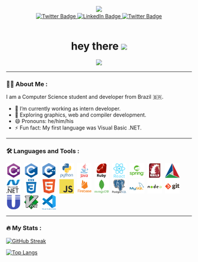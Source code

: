 <div id="header" align="center">
  <img src="http://www.intuitionbase.com/waveguide/boing126-64-100.gif" width="100"/>
  
  <div id="badges">
    <a href="https://twitter.com/ezequias2d">
      <img src="https://img.shields.io/badge/Twitter-0099FF?style=for-the-badge&logo=twitter&logoColor=white" alt="Twitter Badge"/>
    </a>
    <a href="https://www.linkedin.com/in/ezequias2d/">
      <img src="https://img.shields.io/badge/LinkedIn-007777?style=for-the-badge&logo=linkedin&logoColor=white" alt="LinkedIn Badge"/>
    </a>
    <a href="mailto:ezequiasmoises@gmail.com">
      <img src="https://img.shields.io/badge/Gmail-DD4411?style=for-the-badge&logo=gmail&logoColor=white" alt="Twitter Badge"/>
    </a>
  </div>
  
  <img src="https://komarev.com/ghpvc/?username=ezequias2d&style=flat-square&color=blue" alt=""/>
  
  <h1>
    hey there
    <img src="https://media.giphy.com/media/9VvfXUepgH9QOBnTEP/giphy.gif" width="30px"/>
  </h1>
</div>

<div align="center">
  <img src="https://media.giphy.com/media/ZchkBcB4zKiuG4Y22I/giphy.gif" width="300"/>
</div>

---

### 👨‍💻 About Me :
I am a Computer Science student and developer from Brazil 🇧🇷.
- 🔭 I’m currently working as intern developer.
- 🌱 Exploring graphics, web and compiler development.
- 😄 Pronouns: he/him/his
- ⚡ Fun fact: My first language was Visual Basic .NET.

---
### :hammer_and_wrench: Languages and Tools :
<div>
  <img src="https://raw.githubusercontent.com/devicons/devicon/master/icons/csharp/csharp-original.svg" title="C#" alt="CSharp" width="40" height="40"/>&nbsp;
  <img src="https://raw.githubusercontent.com/devicons/devicon/master/icons/c/c-original.svg" title="C" alt="C" width="40" height="40"/>&nbsp;
  <img src="https://raw.githubusercontent.com/devicons/devicon/master/icons/cplusplus/cplusplus-original.svg" title="C++" alt="C Plus Plus" width="40" height="40"/>&nbsp;
  <img src="https://raw.githubusercontent.com/devicons/devicon/master/icons/python/python-original-wordmark.svg" title="Python" alt="Python" width="40" height="40"/>&nbsp;
  <img src="https://github.com/devicons/devicon/blob/master/icons/java/java-original-wordmark.svg" title="Java" alt="Java" width="40" height="40"/>&nbsp;
  <img src="https://github.com/devicons/devicon/blob/master/icons/ruby/ruby-original-wordmark.svg" title="Ruby" alt="Ruby" width="40" height="40"/>&nbsp;
  <img src="https://github.com/devicons/devicon/blob/master/icons/react/react-original-wordmark.svg" title="React" alt="React" width="40" height="40"/>&nbsp;
  <img src="https://github.com/devicons/devicon/blob/master/icons/spring/spring-original-wordmark.svg" title="Spring" alt="Spring" width="40" height="40"/>&nbsp;
  <img src="https://github.com/devicons/devicon/blob/master/icons/rails/rails-original-wordmark.svg" title="Ruby On Rails" alt="Ruby On Rails" width="40" height="40"/>&nbsp;
  <img src="https://github.com/devicons/devicon/blob/master/icons/cmake/cmake-original.svg" title="CMake" alt="CMake" width="40" height="40"/>&nbsp;
  <img src="https://github.com/devicons/devicon/blob/master/icons/dot-net/dot-net-original-wordmark.svg" title=".NET" alt="dotnet" width="40" height="40"/>&nbsp;
  <img src="https://github.com/devicons/devicon/blob/master/icons/css3/css3-plain-wordmark.svg"  title="CSS3" alt="CSS" width="40" height="40"/>&nbsp;
  <img src="https://github.com/devicons/devicon/blob/master/icons/html5/html5-original.svg" title="HTML5" alt="HTML" width="40" height="40"/>&nbsp;
  <img src="https://github.com/devicons/devicon/blob/master/icons/javascript/javascript-original.svg" title="JavaScript" alt="JavaScript" width="40" height="40"/>&nbsp;
  <img src="https://github.com/devicons/devicon/blob/master/icons/firebase/firebase-plain-wordmark.svg" title="Firebase" alt="Firebase" width="40" height="40"/>&nbsp;
  <img src="https://github.com/devicons/devicon/blob/master/icons/mongodb/mongodb-plain-wordmark.svg" title="MongoDB" alt="MongoDB" width="40" height="40"/>&nbsp;
  <img src="https://github.com/devicons/devicon/blob/master/icons/postgresql/postgresql-original-wordmark.svg" title="PostgreSQL"  alt="PostgreSQL" width="40" height="40"/>&nbsp;
  <img src="https://github.com/devicons/devicon/blob/master/icons/mysql/mysql-original-wordmark.svg" title="MySQL"  alt="MySQL" width="40" height="40"/>&nbsp;
  <img src="https://github.com/devicons/devicon/blob/master/icons/nodejs/nodejs-original-wordmark.svg" title="NodeJS" alt="NodeJS" width="40" height="40"/>&nbsp;
  <img src="https://github.com/devicons/devicon/blob/master/icons/git/git-original-wordmark.svg" title="Git" **alt="Git" width="40" height="40"/>
  <img src="https://github.com/devicons/devicon/blob/master/icons/unix/unix-original.svg" title="Unix" alt="Unix" width="40" height="40"/>&nbsp;
  <img src="https://github.com/devicons/devicon/blob/master/icons/vim/vim-original.svg" title="Vim" alt="Vim" width="40" height="40"/>&nbsp;
  <img src="https://github.com/devicons/devicon/blob/master/icons/vscode/vscode-original-wordmark.svg" title="Visual Studio Code" alt="vscode" width="40" height="40"/>&nbsp;
</div>

---

### :fire: My Stats :
[![GitHub Streak](http://github-readme-streak-stats.herokuapp.com?user=ezequias2d&theme=highcontrast&hide_border=true&date_format=M%20j%5B%2C%20Y%5D&fire=DD2727&stroke=DD2727)](https://git.io/streak-stats)

[![Top Langs](https://github-readme-stats-ruby-one.vercel.app/api/top-langs/?username=ezequias2d&layout=compact&theme=transparent)](https://github.com/anuraghazra/github-readme-stats)

